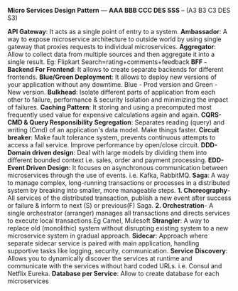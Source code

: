 **Micro Services Design Pattern** — **AAA BBB CCC DES SSS** – (A3 B3 C3 DES S3)

**API Gateway**: It acts as a single point of entry to a system.
**Ambassador**: A way to expose microservice architecture to outside world by using single gateway that proxies requests to individual microservices.
**Aggregator**: Allow to collect data from multiple sources and then aggregate it into a single result. Eg: Flipkart Search=rating+comments+feedback
**BFF -Backend For Frontend**: It allows to create separate backends for different frontends.
**Blue/Green Deployment**: It allows to deploy new versions of your application without any downtime. Blue - Prod version and Green - New version.
**Bulkhead**: Isolate different parts of application from each other to failure, performance & security Isolation and minimizing the impact of failures.
**Caching Pattern**: It storing and using a precomputed most frequently used value for expensive calculations again and again.
**CQRS-CMD & Query Responsibility Segregation**: Separates reading (query) and writing (Cmd) of an application's data model. Make things faster.
**Circuit breaker**: Make fault tolerance system, prevents continuous attempts to access a fail service. Improve performance by open/close circuit.
**DDD-Domain driven design**: Deal with large models by dividing them into different bounded context i.e. sales, order and payment processing.
**EDD-Event Driven Design**: It focuses on asynchronous communication between microservices through the use of events. i.e. Kafka, RabbitMQ.
**Saga**: A way to manage complex, long-running transactions or processes in a distributed system by breaking into smaller, more manageable steps.
**1. Choreography**- All services of the distributed transaction, publish a new event after success or failure & inform to next (S) or previous(F) Saga.
**2. Orchestration**- A single orchestrator (arranger) manages all transactions and directs services to execute local transactions.Eg Camel, Mulesoft
**Strangler**: A way to replace old (monolithic) system without disrupting existing system to a new microservice system in gradual approach. 
**Sidecar**: Approach where separate sidecar service is paired with main application, handling supportive tasks like logging, security, communication.
**Service Discovery**: Allows you to dynamically discover the services at runtime and communicate with the services without hard coded URLs. i.e. Consul and Netflix Eureka.
**Database per Service**: Allow to create database for each microservices 
